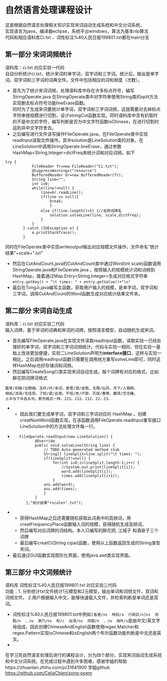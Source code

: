 
# 自然语言处理课程设计
  这是根据自然语言处理相关知识实现宋词自动生成系统和中文分词系统。  
  实现语言为java，编译器eclipse，系统平台windows，算法为基本nlp算法  
  代码和相应语料库Ci.txt 、词性标注%40人民日报199801.txt都在main分支

## 第一部分 宋词词频统计
  语料库：ci.txt 对应实验一代码   
  自动分析统计ci.txt，统计宋词的单字词，双字词和三字词。统计后，输出是单字词，双字词和三字词的词典文件。文件中包括相应的词和频度（次数）。
  * 首先为了统计宋词词频，处理语料库中存在许多标点符号，编写StringOperate.java 在StringOperate类中对字符串使用String类的split方法实现删去标点符号功能lineErase函数。<br>同时为了生成宋词要统计单字词，双字词和三字词词频，这就需要对去掉标点字符串按规模进行切割，设计stringCut函数实现。同时语料库中含有扒取时的不是中文的字符，编写判断是否为中文字符函数isChinese，在进行切割时运到非中文字符舍去。  
  * 之后编写进行文件读写操作FileOperate.java。在FileOperate类中实现readInput读取文件操作。其中solution是LineSolution类的对象，在LineSolution中调用StringOperate.lineErase，通过参数HashMap<String,Integer>dictFreq来统计词和对应词频。如下    
```
try {
			FileReader fr=new FileReader("Ci.txt");
			@SuppressWarnings("resource")
			BufferedReader br=new BufferedReader(fr);
			String line="";
			int i=0;
			while(line!=null) {
				line=br.readLine();
				if(line == null){
        			break;
        			}
        	    else if(line.length()>5) {//去除词牌名
        	    	solution.solveLine(line, scale,dictFreq);
        	    }
			}
		} catch (IOException e) {
			e.printStackTrace();
		}    
 ```
 同时在FileOperate类中实现writeoutput输出对应规模文件操作，文件命名"统计结果"+scale+".txt"  
 * 然后在CutAndCount.java的CutAndCount类中通过Word(int scale)函数调用StringOperate.java和FileOperate.java ，按照输入的规模统计词和词频到HashMap，接着通过Map.Entry<String,Integer>生成对应格式字符串`entry.getKey() + "\t times: " + entry.getValue()+"\n"`
 * 最后在TongJi.java编写主函数，获取用户输入的规模，是单字词，双字词和三字词。调用CutAndCount的Word函数生成对应统计结果文件夹。
  
## 第二部分 宋词自动生成
语料库：ci.txt 对应实验二代码  
输入词牌，基于宋词的词典和宋词的词牌，按照语言模型，自动随机生成宋词。
* 首先编写FileOperate.java在实现文件读取readInput函数，读取实验一已经处理好的单字词，双字词和三字词词频统计。代码与实验一相同，但在实验一基础上改进更加便捷，实验二LineSolution声明为**interface接口**，这样与实验一相比，之后调用readInput函数只需要在调用地方重写solveLine即可，同时这样HashMap也好存储词和词频。
* 然后编写CreateSongCi类实现宋词自动生成。每个词牌有对应的格式，比如 醉花阴词牌词格式
```
露芽/初破/云腴细。玉纤/纤/亲试。香雪/透/金瓶，无限/仙风，月下/人微醉。
相如/消渴/无佳思。了知/君/此意。不信/老/卢郎，花底/春寒，赢得/空无睡。
上半与下半各五句，断句格式一样，223。212。212，22，23。
```
* 
	* 因此我们要生成单字词，双字词和三字词对应的	HashMap 。创建creatNumWord函数实现，在该函数调用FileOperate.readInput重写接口LineSolution中的方法处理文件每一行。
* ```
	 FileOperate.readInput(new LineSolution() {
			@Override
			public void solveLine(String line) {
				// TODO Auto-generated method stub
				String[] lineSplit=line.split("\t times: ");
				if(lineSplit!=null) {
					for(int i=0;i<lineSplit.length-1;i++) {
						//System.out.print(lineSplit[i]);
						word.add(lineSplit[i]);
						times.add(lineSplit[i+1]);
					}
				ans.add(word);
				ans.add(times);	
				}
			}
		},"统计结果"+scale+".txt");
* 
	* 获得HashMap之后还需要随机获取此词表中的高频词，用creatFrequencyPlace函数输入词的规模，获得随机生成高频词。
	* 然后编写对应词牌的词结构。本人只编写的醉花阴, 江城子 和酒泉子三个词牌
	* 最后编写creatCi(String cipai)函数，使用以上函数返回生成的String类型宋词。<br>
* 最后通过GUI函数实现图形化界面，使用java.awt类实现界面。

## 第三部分 中文词频统计
语料库 词性标注%40人民日报199801.txt 对应实验三代码  
功能：1. 分析统计txt文件统计1元模型和2元模型，输出单词和词频文件，双词和词频文件。
2.用户根据输入中文，能够快速载入文件，并检索判断是单词还是双词。
* 词性标注%40人民日报199801.txt中例如```[香港/ns  特别/a  行政区/n]ns  同胞/n  、/w  澳门/ns  和/c  台湾/ns  同胞/n  、/w  海外/s```是由中文/英文字母组成，因此创建ChineseAndEnglish函数使用regex.Matcher和regex.Pattern实现isChinese和isEnglish两个布尔函数功能判断是中文还是英文。
* 






  在学习完自然语言处理后进行的课程设计，分为四个部分，实现宋词自动生成系统和中文分词系统。在完成过程中遇到许多困难，感谢学姐的帮助https://zhuanlan.zhihu.com/p/31641900 学姐github https://github.com/CeliaChien/song-poem



